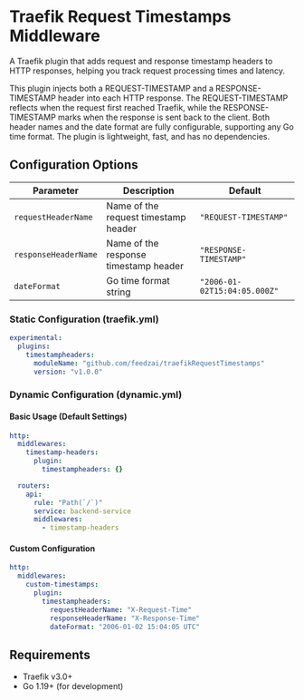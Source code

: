 # Traefik Request Timestamps Middleware

A Traefik plugin that adds request and response timestamp headers to HTTP responses, helping you track request processing times and latency.

This plugin injects both a REQUEST-TIMESTAMP and a RESPONSE-TIMESTAMP header into each HTTP response. The REQUEST-TIMESTAMP reflects when the request first reached Traefik, while the RESPONSE-TIMESTAMP marks when the response is sent back to the client. Both header names and the date format are fully configurable, supporting any Go time format. The plugin is lightweight, fast, and has no dependencies.

## Configuration Options

| Parameter | Description | Default |
|-----------|-------------|---------|
| `requestHeaderName` | Name of the request timestamp header | `"REQUEST-TIMESTAMP"` |
| `responseHeaderName` | Name of the response timestamp header | `"RESPONSE-TIMESTAMP"` |
| `dateFormat` | Go time format string | `"2006-01-02T15:04:05.000Z"` |

### Static Configuration (traefik.yml)

```yaml
experimental:
  plugins:
    timestampheaders:
      moduleName: "github.com/feedzai/traefikRequestTimestamps"
      version: "v1.0.0"
```

### Dynamic Configuration (dynamic.yml)

#### Basic Usage (Default Settings)
```yaml
http:
  middlewares:
    timestamp-headers:
      plugin:
        timestampheaders: {}

  routers:
    api:
      rule: "Path(`/`)"
      service: backend-service
      middlewares:
        - timestamp-headers
```

#### Custom Configuration
```yaml
http:
  middlewares:
    custom-timestamps:
      plugin:
        timestampheaders:
          requestHeaderName: "X-Request-Time"
          responseHeaderName: "X-Response-Time"
          dateFormat: "2006-01-02 15:04:05 UTC"
```

## Requirements

- Traefik v3.0+
- Go 1.19+ (for development)
